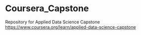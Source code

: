 # Coursera_Capstone

Repository for Applied Data Science Capstone https://www.coursera.org/learn/applied-data-science-capstone
